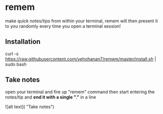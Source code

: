 # remem
make quick notes/tips from within your terminal, remem will then present it to you randomly every time you open a terminal session!

## Installation
curl -s https://raw.githubusercontent.com/yehohanan7/remem/master/install.sh | sudo bash

## Take notes
open your terminal and fire up "remem" command then start entering the notes/tip and **end it with a single "."** in a line


![alt text]( "Take notes")
